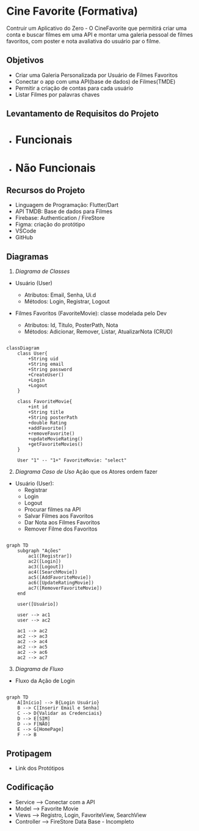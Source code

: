 # Cine Favorite (Formativa)
Contruir um Aplicativo do Zero - O CineFavorite que permitirá criar uma conta e buscar filmes em uma API e montar uma galeria pessoal de filmes favoritos, com poster e nota avaliativa do usuário par o filme.

## Objetivos
- Criar uma Galeria Personalizada por Usuário de Filmes Favoritos
- Conectar o app com uma API(base de dados) de Filmes(TMDE)
- Permitir a criação de contas para cada usuário
- Listar Filmes por palavras chaves

## Levantamento de Requisitos do Projeto

- # Funcionais

- # Não Funcionais


## Recursos do Projeto

- Linguagem de Programação: Flutter/Dart
- API TMDB: Base de dados para Filmes
- Firebase: Authentication / FireStore
- Figma: criação do protótipo
- VSCode
- GitHub

## Diagramas

1. *Diagrama de Classes*

- Usuário (User)
    - Atributos: Email, Senha, Ui.d
    - Métodos: Login, Registrar, Logout

- Filmes Favoritos (FavoriteMovie): classe modelada pelo Dev
    - Atributos: Id, Título, PosterPath, Nota
    - Métodos: Adicionar, Remover, Listar, AtualizarNota (CRUD)


```mermaid

classDiagram
    class User{
        +String uid
        +String email
        +String password
        +CreateUser()
        +Login
        +Logout
    }

    class FavoriteMovie{
        +int id
        +String title
        +String posterPath
        +double Rating
        +addFavorite()      
        +removeFavorite()
        +updateMovieRating()
        +getFavoriteMovies()
    }

    User "1" -- "1+" FavoriteMovie: "select"
```

2. *Diagrama Caso de Uso*
Ação que os Atores ordem fazer

- Usuário (User):
    - Registrar
    - Login
    - Logout
    - Procurar filmes na API
    - Salvar Filmes aos Favoritos
    - Dar Nota aos Filmes Favoritos
    - Remover Filme dos Favoritos

```mermaid

graph TD
    subgraph "Ações"
        ac1([Registrar])
        ac2([Login])
        ac3([Logout])
        ac4([SearchMovie])
        ac5([AddFavoriteMovie])
        ac6([UpdateRatingMovie])
        ac7([RemoverFavoriteMovie])
    end

    user([Usuário])

    user --> ac1
    user --> ac2

    ac1 --> ac2
    ac2 --> ac3
    ac2 --> ac4
    ac2 --> ac5
    ac2 --> ac6
    ac2 --> ac7

```
3. *Diagrama de Fluxo*

- Fluxo da Ação de Login

```mermaid

graph TD
    A[Início] --> B{Login Usuário}
    B --> C[Inserir Email e Senha]
    C --> D{Validar as Credenciais}
    D --> E[SIM]
    D --> F[NÃO]
    E --> G[HomePage]
    F --> B

``` 

## Protipagem

- Link dos Protótipos 

## Codificação

- Service --> Conectar com a API
- Model --> Favorite Movie
- Views --> Registro, Login, FavoriteView, SearchView
- Controller --> FireStore Data Base - Incompleto

